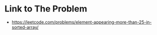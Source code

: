# Link to The Problem
- https://leetcode.com/problems/element-appearing-more-than-25-in-sorted-array/